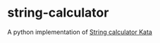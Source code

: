 # string-calculator

A python implementation of [String calculator Kata](https://codingdojo.org/kata/StringCalculator/)
